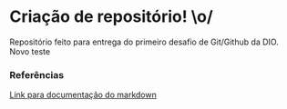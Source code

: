 # Criação de repositório! \o/

Repositório feito para entrega do primeiro desafio de Git/Github da DIO.
Novo teste

### Referências

[Link para documentação do markdown](https://www.markdownguide.org/)
